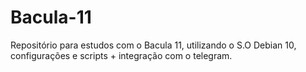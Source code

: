 # Bacula-11
Repositório para estudos com o Bacula 11, utilizando o S.O Debian 10, configurações e scripts + integração com o telegram.
